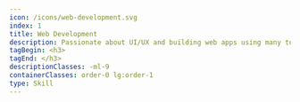 ```yaml
---
icon: /icons/web-development.svg
index: 1
title: Web Development
description: Passionate about UI/UX and building web apps using many tools like React, Vue, NextJS, SvelteKit, Django, FastAPI.
tagBegin: <h3>
tagEnd: </h3>
descriptionClasses: -ml-9
containerClasses: order-0 lg:order-1
type: Skill
---
```

